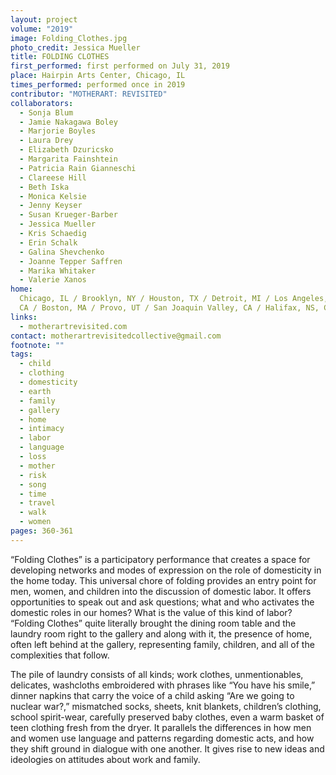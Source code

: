 ```yaml
---
layout: project
volume: "2019"
image: Folding_Clothes.jpg
photo_credit: Jessica Mueller
title: FOLDING CLOTHES
first_performed: first performed on July 31, 2019
place: Hairpin Arts Center, Chicago, IL
times_performed: performed once in 2019
contributor: "MOTHERART: REVISITED"
collaborators:
  - Sonja Blum
  - Jamie Nakagawa Boley
  - Marjorie Boyles
  - Laura Drey
  - Elizabeth Dzuricsko
  - Margarita Fainshtein
  - Patricia Rain Gianneschi
  - Clareese Hill
  - Beth Iska
  - Monica Kelsie
  - Jenny Keyser
  - Susan Krueger-Barber
  - Jessica Mueller
  - Kris Schaedig
  - Erin Schalk
  - Galina Shevchenko
  - Joanne Tepper Saffren
  - Marika Whitaker
  - Valerie Xanos
home:
  Chicago, IL / Brooklyn, NY / Houston, TX / Detroit, MI / Los Angeles, CA / Folsom,
  CA / Boston, MA / Provo, UT / San Joaquin Valley, CA / Halifax, NS, Canada
links:
  - motherartrevisited.com
contact: motherartrevisitedcollective@gmail.com
footnote: ""
tags:
  - child
  - clothing
  - domesticity
  - earth
  - family
  - gallery
  - home
  - intimacy
  - labor
  - language
  - loss
  - mother
  - risk
  - song
  - time
  - travel
  - walk
  - women
pages: 360-361
---
```


“Folding Clothes” is a participatory performance that creates a space for developing networks and modes of expression on the role of domesticity in the home today. This universal chore of folding provides an entry point for men, women, and children into the discussion of domestic labor. It offers opportunities to speak out and ask questions; what and who activates the domestic roles in our homes? What is the value of this kind of labor? “Folding Clothes” quite literally brought the dining room table and the laundry room right to the gallery and along with it, the presence of home, often left behind at the gallery, representing family, children, and all of the complexities that follow.

The pile of laundry consists of all kinds; work clothes, unmentionables, delicates, washcloths embroidered with phrases like “You have his smile,” dinner napkins that carry the voice of a child asking “Are we going to nuclear war?,” mismatched socks, sheets, knit blankets, children’s clothing, school spirit-wear, carefully preserved baby clothes, even a warm basket of teen clothing fresh from the dryer. It parallels the differences in how men and women use language and patterns regarding domestic acts, and how they shift ground in dialogue with one another. It gives rise to new ideas and ideologies on attitudes about work and family.

